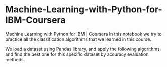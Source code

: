 # Machine-Learning-with-Python-for-IBM-Coursera
Machine Learning with Python  for IBM | Coursera
In this notebook we try to practice all the classification algorithms that we learned in this course.

We load a dataset using Pandas library, and apply the following algorithms, and find the best one for this specific dataset by accuracy evaluation methods.
